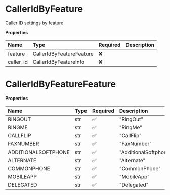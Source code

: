 # CallerIdByFeature

Caller ID settings by feature

**Properties**

| Name      | Type                     | Required | Description |
| :-------- | :----------------------- | :------- | :---------- |
| feature   | CallerIdByFeatureFeature | ❌       |             |
| caller_id | CallerIdByFeatureInfo    | ❌       |             |

# CallerIdByFeatureFeature

**Properties**

| Name                | Type | Required | Description           |
| :------------------ | :--- | :------- | :-------------------- |
| RINGOUT             | str  | ✅       | "RingOut"             |
| RINGME              | str  | ✅       | "RingMe"              |
| CALLFLIP            | str  | ✅       | "CallFlip"            |
| FAXNUMBER           | str  | ✅       | "FaxNumber"           |
| ADDITIONALSOFTPHONE | str  | ✅       | "AdditionalSoftphone" |
| ALTERNATE           | str  | ✅       | "Alternate"           |
| COMMONPHONE         | str  | ✅       | "CommonPhone"         |
| MOBILEAPP           | str  | ✅       | "MobileApp"           |
| DELEGATED           | str  | ✅       | "Delegated"           |

<!-- This file was generated by liblab | https://liblab.com/ -->
